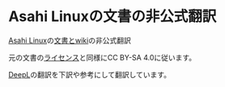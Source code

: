 # Asahi Linuxの文書の非公式翻訳
[Asahi Linux](https://asahilinux.org/)の[文書とwiki](https://github.com/AsahiLinux/docs)の非公式翻訳

元の文書の[ライセンス](https://github.com/AsahiLinux/docs/blob/main/LICENSE)と同様にCC BY-SA 4.0に従います。

[DeepL](https://www.deepl.com/)の翻訳を下訳や参考にして翻訳しています。
